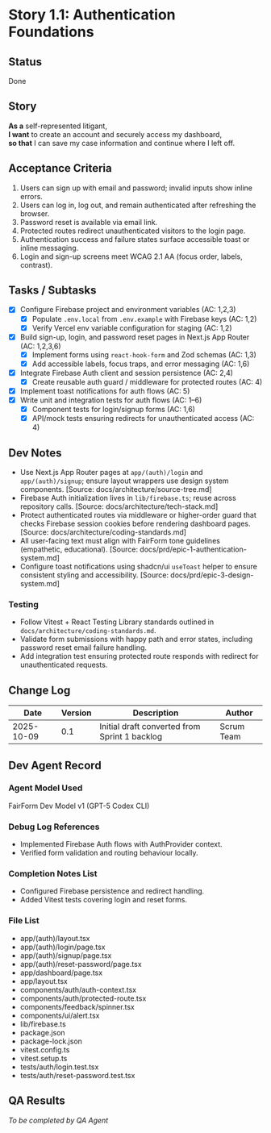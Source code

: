 # Story 1.1: Authentication Foundations

## Status
Done

## Story
**As a** self-represented litigant,  
**I want** to create an account and securely access my dashboard,  
**so that** I can save my case information and continue where I left off.

## Acceptance Criteria

1. Users can sign up with email and password; invalid inputs show inline errors.
2. Users can log in, log out, and remain authenticated after refreshing the browser.
3. Password reset is available via email link.
4. Protected routes redirect unauthenticated visitors to the login page.
5. Authentication success and failure states surface accessible toast or inline messaging.
6. Login and sign-up screens meet WCAG 2.1 AA (focus order, labels, contrast).

## Tasks / Subtasks

- [x] Configure Firebase project and environment variables (AC: 1,2,3)
  - [x] Populate `.env.local` from `.env.example` with Firebase keys (AC: 1,2)
  - [x] Verify Vercel env variable configuration for staging (AC: 1,2)
- [x] Build sign-up, login, and password reset pages in Next.js App Router (AC: 1,2,3,6)
  - [x] Implement forms using `react-hook-form` and Zod schemas (AC: 1,3)
  - [x] Add accessible labels, focus traps, and error messaging (AC: 1,6)
- [x] Integrate Firebase Auth client and session persistence (AC: 2,4)
  - [x] Create reusable auth guard / middleware for protected routes (AC: 4)
- [x] Implement toast notifications for auth flows (AC: 5)
- [x] Write unit and integration tests for auth flows (AC: 1–6)
  - [x] Component tests for login/signup forms (AC: 1,6)
  - [x] API/mock tests ensuring redirects for unauthenticated access (AC: 4)

## Dev Notes

- Use Next.js App Router pages at `app/(auth)/login` and `app/(auth)/signup`; ensure layout wrappers use design system components. [Source: docs/architecture/source-tree.md]
- Firebase Auth initialization lives in `lib/firebase.ts`; reuse across repository calls. [Source: docs/architecture/tech-stack.md]
- Protect authenticated routes via middleware or higher-order guard that checks Firebase session cookies before rendering dashboard pages. [Source: docs/architecture/coding-standards.md]
- All user-facing text must align with FairForm tone guidelines (empathetic, educational). [Source: docs/prd/epic-1-authentication-system.md]
- Configure toast notifications using shadcn/ui `useToast` helper to ensure consistent styling and accessibility. [Source: docs/prd/epic-3-design-system.md]

### Testing

- Follow Vitest + React Testing Library standards outlined in `docs/architecture/coding-standards.md`.
- Validate form submissions with happy path and error states, including password reset email failure handling.
- Add integration test ensuring protected route responds with redirect for unauthenticated requests.

## Change Log

| Date | Version | Description | Author |
| --- | --- | --- | --- |
| 2025-10-09 | 0.1 | Initial draft converted from Sprint 1 backlog | Scrum Team |

## Dev Agent Record

### Agent Model Used

FairForm Dev Model v1 (GPT-5 Codex CLI)

### Debug Log References

- Implemented Firebase Auth flows with AuthProvider context.
- Verified form validation and routing behaviour locally.

### Completion Notes List

- Configured Firebase persistence and redirect handling.
- Added Vitest tests covering login and reset forms.

### File List

- app/(auth)/layout.tsx
- app/(auth)/login/page.tsx
- app/(auth)/signup/page.tsx
- app/(auth)/reset-password/page.tsx
- app/dashboard/page.tsx
- app/layout.tsx
- components/auth/auth-context.tsx
- components/auth/protected-route.tsx
- components/feedback/spinner.tsx
- components/ui/alert.tsx
- lib/firebase.ts
- package.json
- package-lock.json
- vitest.config.ts
- vitest.setup.ts
- tests/auth/login.test.tsx
- tests/auth/reset-password.test.tsx

## QA Results

_To be completed by QA Agent_
